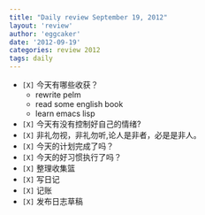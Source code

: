 ```yaml
---
title: "Daily review September 19, 2012" 
layout: 'review'
author: 'eggcaker'
date: '2012-09-19'
categories: review 2012
tags: daily
---
```



  * `[X]` 今天有哪些收获？ 
    * rewrite pelm 
    * read some english book 
    * learn emacs lisp 
  * `[X]` 今天有没有控制好自己的情绪? 
  * `[X]` 非礼勿视，非礼勿听,论人是非者，必是是非人。 
  * `[X]` 今天的计划完成了吗？ 
  * `[X]` 今天的好习惯执行了吗？ 
  * `[X]` 整理收集篮 
  * `[X]` 写日记 
  * `[X]` 记账 
  * `[X]` 发布日志草稿 

